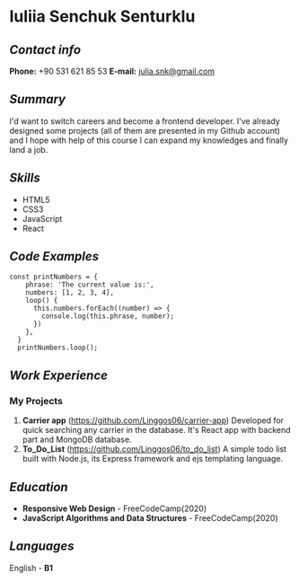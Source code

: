# Iuliia Senchuk Senturklu
## _Contact info_
**Phone:** +90 531 621 85 53
**E-mail:** julia.snk@gmail.com

## _Summary_
I'd want to switch careers and become a frontend developer. I've already designed some projects (all of them are presented in my Github account) and I hope with help of this course I can expand my knowledges and finally land a job.

## _Skills_
* HTML5
* CSS3
* JavaScript
* React

## _Code Examples_

```
const printNumbers = {
    phrase: 'The current value is:',
    numbers: [1, 2, 3, 4],
    loop() {
      this.numbers.forEach((number) => {
        console.log(this.phrase, number);
      })
    },
  }
  printNumbers.loop();
  ```
  
  ## _Work Experience_
  ### My Projects
  1. **Carrier app** (https://github.com/Linggos06/carrier-app)
  Developed for quick searching any carrier in the database. It's React app with backend part and MongoDB database.
2. **To_Do_List** (https://github.com/Linggos06/to_do_list)
A simple todo list built with Node.js, its Express framework and ejs templating language.

## _Education_

* **Responsive Web Design** - FreeCodeCamp(2020)
* **JavaScript Algorithms and Data Structures** - FreeCodeCamp(2020)

## _Languages_
English - **B1**
